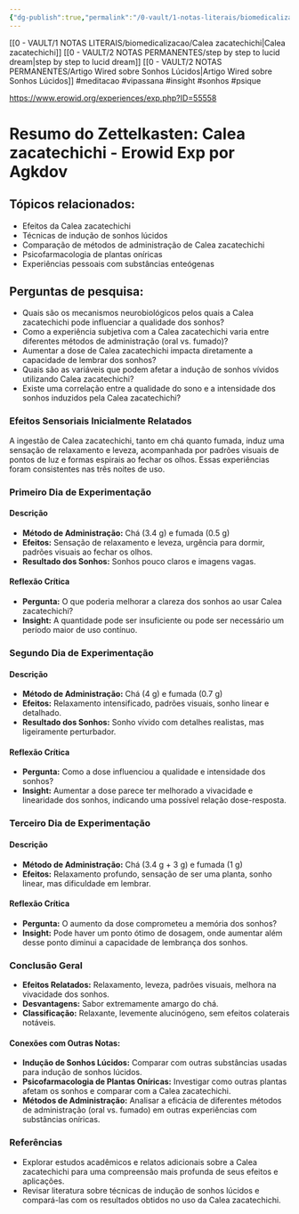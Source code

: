 ```yaml
---
{"dg-publish":true,"permalink":"/0-vault/1-notas-literais/biomedicalizacao/calea-zacatechichi-erowid-5/","tags":["meditacao","vipassana","insight","sonhos","psique"],"dgHomeLink":true,"dgShowLocalGraph":true,"dgShowFileTree":true,"dgEnableSearch":true}
---
```


[[0 - VAULT/1 NOTAS LITERAIS/biomedicalizacao/Calea zacatechichi\|Calea zacatechichi]]
[[0 - VAULT/2 NOTAS PERMANENTES/step by step to lucid dream\|step by step to lucid dream]]
[[0 - VAULT/2 NOTAS PERMANENTES/Artigo Wired sobre Sonhos Lúcidos\|Artigo Wired sobre Sonhos Lúcidos]]
#meditacao #vipassana #insight #sonhos #psique

https://www.erowid.org/experiences/exp.php?ID=55558

# Resumo do Zettelkasten: Calea zacatechichi - Erowid Exp por Agkdov

## Tópicos relacionados:

- Efeitos da Calea zacatechichi
- Técnicas de indução de sonhos lúcidos
- Comparação de métodos de administração de Calea zacatechichi
- Psicofarmacologia de plantas oníricas
- Experiências pessoais com substâncias enteógenas

## Perguntas de pesquisa:

- Quais são os mecanismos neurobiológicos pelos quais a Calea zacatechichi pode influenciar a qualidade dos sonhos?
- Como a experiência subjetiva com a Calea zacatechichi varia entre diferentes métodos de administração (oral vs. fumado)?
- Aumentar a dose de Calea zacatechichi impacta diretamente a capacidade de lembrar dos sonhos?
- Quais são as variáveis que podem afetar a indução de sonhos vívidos utilizando Calea zacatechichi?
- Existe uma correlação entre a qualidade do sono e a intensidade dos sonhos induzidos pela Calea zacatechichi?

### **Efeitos Sensoriais Inicialmente Relatados**

A ingestão de Calea zacatechichi, tanto em chá quanto fumada, induz uma sensação de relaxamento e leveza, acompanhada por padrões visuais de pontos de luz e formas espirais ao fechar os olhos. Essas experiências foram consistentes nas três noites de uso.

### **Primeiro Dia de Experimentação**

#### Descrição

- **Método de Administração:** Chá (3.4 g) e fumada (0.5 g)
- **Efeitos:** Sensação de relaxamento e leveza, urgência para dormir, padrões visuais ao fechar os olhos.
- **Resultado dos Sonhos:** Sonhos pouco claros e imagens vagas.

#### Reflexão Crítica

- **Pergunta:** O que poderia melhorar a clareza dos sonhos ao usar Calea zacatechichi?
- **Insight:** A quantidade pode ser insuficiente ou pode ser necessário um período maior de uso contínuo.

### **Segundo Dia de Experimentação**

#### Descrição

- **Método de Administração:** Chá (4 g) e fumada (0.7 g)
- **Efeitos:** Relaxamento intensificado, padrões visuais, sonho linear e detalhado.
- **Resultado dos Sonhos:** Sonho vívido com detalhes realistas, mas ligeiramente perturbador.

#### Reflexão Crítica

- **Pergunta:** Como a dose influenciou a qualidade e intensidade dos sonhos?
- **Insight:** Aumentar a dose parece ter melhorado a vivacidade e linearidade dos sonhos, indicando uma possível relação dose-resposta.

### **Terceiro Dia de Experimentação**

#### Descrição

- **Método de Administração:** Chá (3.4 g + 3 g) e fumada (1 g)
- **Efeitos:** Relaxamento profundo, sensação de ser uma planta, sonho linear, mas dificuldade em lembrar.

#### Reflexão Crítica

- **Pergunta:** O aumento da dose comprometeu a memória dos sonhos?
- **Insight:** Pode haver um ponto ótimo de dosagem, onde aumentar além desse ponto diminui a capacidade de lembrança dos sonhos.

### **Conclusão Geral**

- **Efeitos Relatados:** Relaxamento, leveza, padrões visuais, melhora na vivacidade dos sonhos.
- **Desvantagens:** Sabor extremamente amargo do chá.
- **Classificação:** Relaxante, levemente alucinógeno, sem efeitos colaterais notáveis.

#### Conexões com Outras Notas:

- **Indução de Sonhos Lúcidos:** Comparar com outras substâncias usadas para indução de sonhos lúcidos.
- **Psicofarmacologia de Plantas Oníricas:** Investigar como outras plantas afetam os sonhos e comparar com a Calea zacatechichi.
- **Métodos de Administração:** Analisar a eficácia de diferentes métodos de administração (oral vs. fumado) em outras experiências com substâncias oníricas.

### **Referências**

- Explorar estudos acadêmicos e relatos adicionais sobre a Calea zacatechichi para uma compreensão mais profunda de seus efeitos e aplicações.
- Revisar literatura sobre técnicas de indução de sonhos lúcidos e compará-las com os resultados obtidos no uso da Calea zacatechichi.